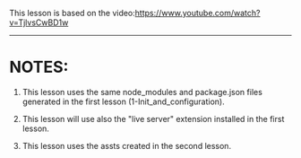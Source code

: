This lesson is based on the video:https://www.youtube.com/watch?v=TjlvsCwBD1w

***

# NOTES:
1. This lesson uses the same node_modules and package.json files generated in the first lesson (1-Init_and_configuration).

2. This lesson will use also the "live server" extension installed in the first lesson.

3. This lesson uses the assts created in the second lesson.
